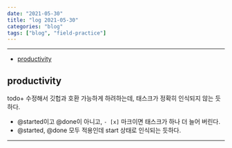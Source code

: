 ```yaml
---
date: "2021-05-30"
title: "log 2021-05-30"
categories: "blog"
tags: ["blog", "field-practice"]
---
```


----------

- [productivity](#productivity)

## productivity

todo+ 수정해서 깃헙과 호환 가능하게 하려하는데, 태스크가 정확히 인식되지 않는 듯하다.

- @started이고 @done이 아니고, `- [x]` 마크이면 태스크가 하나 더 늘어 버린다.
- @started, @done 모두 적용인데 start 상태로 인식되는 듯하다.

----------
